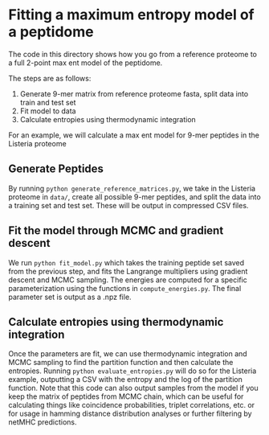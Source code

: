 # Fitting a maximum entropy model of a peptidome

The code in this directory shows how you go from a reference proteome to a full 2-point max ent model of the peptidome.

The steps are as follows:
1) Generate 9-mer matrix from reference proteome fasta, split data into train and test set
2) Fit model to data
3) Calculate entropies using thermodynamic integration

For an example, we will calculate a max ent model for 9-mer peptides in the Listeria proteome

## Generate Peptides
By running `python generate_reference_matrices.py`, we take in the Listeria proteome in `data/`, create all possible 9-mer peptides, and split the data into a training set and test set. These will be output in compressed CSV files.

## Fit the model through MCMC and gradient descent
We run `python fit_model.py` which takes the training peptide set saved from the previous step, and fits the Langrange multipliers using gradient descent and MCMC sampling. The energies are computed for a specific parameterization using the functions in `compute_energies.py`. The final parameter set is output as a .npz file.

## Calculate entropies using thermodynamic integration
Once the parameters are fit, we can use thermodynamic integration and MCMC sampling to find the partition function and then calculate the entropies. Running `python evaluate_entropies.py` will do so for the Listeria example, outputting a CSV with the entropy and the log of the partition function. Note that this code can also output samples from the model if you keep the matrix of peptides from MCMC chain, which can be useful for calculating things like coincidence probabilities, triplet correlations, etc. or for usage in hamming distance distribution analyses or further filtering by netMHC predictions. 